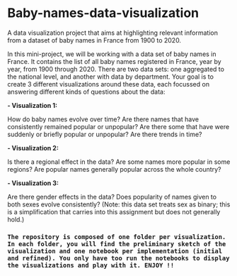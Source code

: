 # Baby-names-data-visualization
A data visualization project that aims at highlighting relevant information from a dataset of baby names in France from 1900 to 2020.

In this mini-project, we will be working with a data set of baby names in France. It contains the list of all baby names registered in France, year by year, from 1900 through 2020. There are two data sets: one aggregated to the national level, and another with data by department. Your goal is to create 3 different visualizations around these data, each focussed on answering different kinds of questions about the data:

**- Visualization 1:**

How do baby names evolve over time? Are there names that have consistently remained popular or unpopular? Are there some that have were suddenly or briefly popular or unpopular? Are there trends in time?

**- Visualization 2:**

Is there a regional effect in the data? Are some names more popular in some regions? Are popular names generally popular across the whole country?


**- Visualization 3:**

Are there gender effects in the data? Does popularity of names given to both sexes evolve consistently? (Note: this data set treats sex as binary; this is a simplification that carries into this assignment but does not generally hold.)

### `The repository is composed of one folder per visualization. In each folder, you will find the preliminary sketch of the visualization and one notebook per implementation (initial and refined). You only have too run the notebooks to display the visualizations and play with it. ENJOY !!`
